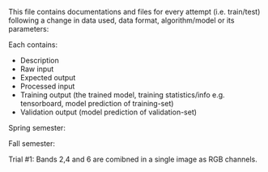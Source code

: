 This file contains documentations and files for every attempt (i.e. train/test) following a change in data used, data format, algorithm/model or its parameters:

Each contains:
- Description
- Raw input
- Expected output 
- Processed input
- Training output (the trained model, training statistics/info e.g. tensorboard, model prediction of training-set)
- Validation output (model prediction of validation-set)


Spring semester:


Fall semester:

Trial #1: Bands 2,4 and 6 are comibned in a single image as RGB channels.
